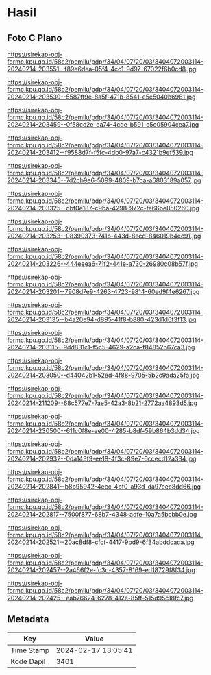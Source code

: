 # Hasil

## Foto C Plano

https://sirekap-obj-formc.kpu.go.id/58c2/pemilu/pdpr/34/04/07/20/03/3404072003114-20240214-203551--f89e6dea-05f4-4cc1-9d97-67022f6b0cd8.jpg

https://sirekap-obj-formc.kpu.go.id/58c2/pemilu/pdpr/34/04/07/20/03/3404072003114-20240214-203530--5587ff9e-8a5f-471b-8541-e5e5040b6981.jpg

https://sirekap-obj-formc.kpu.go.id/58c2/pemilu/pdpr/34/04/07/20/03/3404072003114-20240214-203459--0f58cc2e-ea74-4cde-b591-c5c05904cea7.jpg

https://sirekap-obj-formc.kpu.go.id/58c2/pemilu/pdpr/34/04/07/20/03/3404072003114-20240214-203412--f9588d7f-f5fc-4db0-97a7-c4321b9ef539.jpg

https://sirekap-obj-formc.kpu.go.id/58c2/pemilu/pdpr/34/04/07/20/03/3404072003114-20240214-203345--7d2cb9e6-5099-4809-b7ca-a6803189a057.jpg

https://sirekap-obj-formc.kpu.go.id/58c2/pemilu/pdpr/34/04/07/20/03/3404072003114-20240214-203325--dbf0e187-c9ba-4298-972c-fe66be850260.jpg

https://sirekap-obj-formc.kpu.go.id/58c2/pemilu/pdpr/34/04/07/20/03/3404072003114-20240214-203253--08390373-741b-443d-8ecd-846019b4ec91.jpg

https://sirekap-obj-formc.kpu.go.id/58c2/pemilu/pdpr/34/04/07/20/03/3404072003114-20240214-203226--444eeea6-71f2-441e-a730-26980c08b57f.jpg

https://sirekap-obj-formc.kpu.go.id/58c2/pemilu/pdpr/34/04/07/20/03/3404072003114-20240214-203201--7908d7e9-4263-4723-9814-60ed9f4e6267.jpg

https://sirekap-obj-formc.kpu.go.id/58c2/pemilu/pdpr/34/04/07/20/03/3404072003114-20240214-203135--b4a20e94-d895-41f8-b880-423d1d6f3f13.jpg

https://sirekap-obj-formc.kpu.go.id/58c2/pemilu/pdpr/34/04/07/20/03/3404072003114-20240214-203115--9dd831c1-f5c5-4629-a2ca-f84852b67ca3.jpg

https://sirekap-obj-formc.kpu.go.id/58c2/pemilu/pdpr/34/04/07/20/03/3404072003114-20240214-203050--d44042b1-52ed-4f88-9705-5b2c9ada25fa.jpg

https://sirekap-obj-formc.kpu.go.id/58c2/pemilu/pdpr/34/04/07/20/03/3404072003114-20240214-211209--68c577e7-7ae5-42a3-8b21-2772aa4893d5.jpg

https://sirekap-obj-formc.kpu.go.id/58c2/pemilu/pdpr/34/04/07/20/03/3404072003114-20240214-230500--611c0f8e-ee00-4285-b8df-59b864b3dd34.jpg

https://sirekap-obj-formc.kpu.go.id/58c2/pemilu/pdpr/34/04/07/20/03/3404072003114-20240214-202932--0da143f9-ee18-4f3c-89e7-6ccecd12a334.jpg

https://sirekap-obj-formc.kpu.go.id/58c2/pemilu/pdpr/34/04/07/20/03/3404072003114-20240214-202841--b8b95942-4ecc-4bf0-a93d-da97eec8dd66.jpg

https://sirekap-obj-formc.kpu.go.id/58c2/pemilu/pdpr/34/04/07/20/03/3404072003114-20240214-202817--7500f877-68b7-4348-adfe-10a7a5bcbb0e.jpg

https://sirekap-obj-formc.kpu.go.id/58c2/pemilu/pdpr/34/04/07/20/03/3404072003114-20240214-202521--20ac8df8-cfcf-4417-9bd9-6f34abddcaca.jpg

https://sirekap-obj-formc.kpu.go.id/58c2/pemilu/pdpr/34/04/07/20/03/3404072003114-20240214-202457--2a466f2e-fc3c-4357-8169-ed18729f8f34.jpg

https://sirekap-obj-formc.kpu.go.id/58c2/pemilu/pdpr/34/04/07/20/03/3404072003114-20240214-202425--eab76624-6278-412e-85ff-515d95c18fc7.jpg


## Metadata

| Key        | Value               |
| ---------- | ------------------- |
| Time Stamp | 2024-02-17 13:05:41 |
| Kode Dapil | 3401                |



